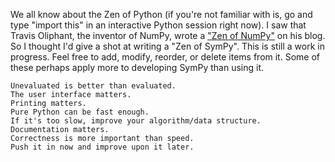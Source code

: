 We all know about the Zen of Python (if you're not familiar with is, go and type "import this" in an interactive Python session right now).  I saw that Travis Oliphant, the inventor of NumPy, wrote a ["Zen of NumPy"](http://technicaldiscovery.blogspot.com/2010/11/zen-of-numpy.html) on his blog.  So I thought I'd give a shot at writing a "Zen of SymPy".  This is still a work in progress.  Feel free to add, modify, reorder, or delete items from it.  Some of these perhaps apply more to developing SymPy than using it.

    Unevaluated is better than evaluated.
    The user interface matters.
    Printing matters.
    Pure Python can be fast enough.
    If it's too slow, improve your algorithm/data structure.
    Documentation matters.
    Correctness is more important than speed.
    Push it in now and improve upon it later.